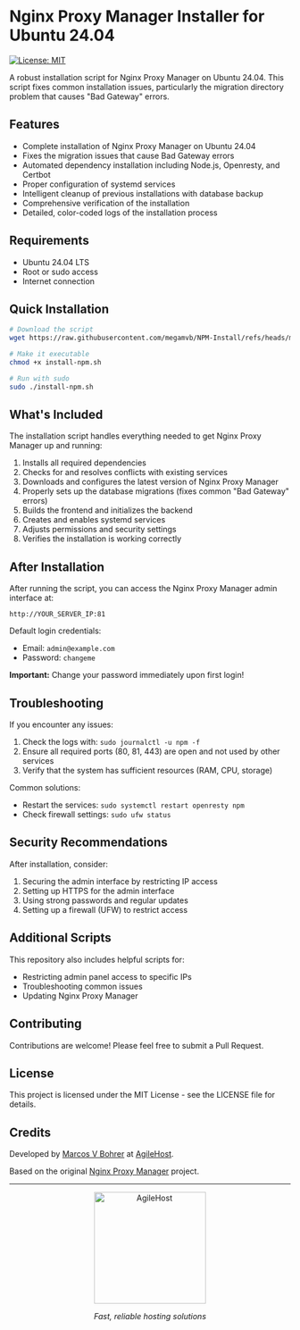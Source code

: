 # Nginx Proxy Manager Installer for Ubuntu 24.04

[![License: MIT](https://img.shields.io/badge/License-MIT-yellow.svg)](https://opensource.org/licenses/MIT)

A robust installation script for Nginx Proxy Manager on Ubuntu 24.04. This script fixes common installation issues, particularly the migration directory problem that causes "Bad Gateway" errors.

## Features

- Complete installation of Nginx Proxy Manager on Ubuntu 24.04
- Fixes the migration issues that cause Bad Gateway errors
- Automated dependency installation including Node.js, Openresty, and Certbot
- Proper configuration of systemd services
- Intelligent cleanup of previous installations with database backup
- Comprehensive verification of the installation
- Detailed, color-coded logs of the installation process

## Requirements

- Ubuntu 24.04 LTS
- Root or sudo access
- Internet connection

## Quick Installation

```bash
# Download the script
wget https://raw.githubusercontent.com/megamvb/NPM-Install/refs/heads/main/install-npm.sh

# Make it executable
chmod +x install-npm.sh

# Run with sudo
sudo ./install-npm.sh
```

## What's Included

The installation script handles everything needed to get Nginx Proxy Manager up and running:

1. Installs all required dependencies
2. Checks for and resolves conflicts with existing services
3. Downloads and configures the latest version of Nginx Proxy Manager
4. Properly sets up the database migrations (fixes common "Bad Gateway" errors)
5. Builds the frontend and initializes the backend
6. Creates and enables systemd services
7. Adjusts permissions and security settings
8. Verifies the installation is working correctly

## After Installation

After running the script, you can access the Nginx Proxy Manager admin interface at:

```
http://YOUR_SERVER_IP:81
```

Default login credentials:
- Email: `admin@example.com`
- Password: `changeme`

**Important:** Change your password immediately upon first login!

## Troubleshooting

If you encounter any issues:

1. Check the logs with: `sudo journalctl -u npm -f`
2. Ensure all required ports (80, 81, 443) are open and not used by other services
3. Verify that the system has sufficient resources (RAM, CPU, storage)

Common solutions:
- Restart the services: `sudo systemctl restart openresty npm`
- Check firewall settings: `sudo ufw status`

## Security Recommendations

After installation, consider:

1. Securing the admin interface by restricting IP access
2. Setting up HTTPS for the admin interface
3. Using strong passwords and regular updates
4. Setting up a firewall (UFW) to restrict access

## Additional Scripts

This repository also includes helpful scripts for:

- Restricting admin panel access to specific IPs
- Troubleshooting common issues
- Updating Nginx Proxy Manager

## Contributing

Contributions are welcome! Please feel free to submit a Pull Request.

## License

This project is licensed under the MIT License - see the LICENSE file for details.

## Credits

Developed by [Marcos V Bohrer](https://github.com/megamvb) at [AgileHost](https://www.agilehost.com.br).

Based on the original [Nginx Proxy Manager](https://nginxproxymanager.com/) project.

---

<p align="center">
  <a href="https://www.agilehost.com.br">
    <img src="https://www.agilehost.com.br/logo.png" alt="AgileHost" width="200">
  </a>
</p>
<p align="center">
  <i>Fast, reliable hosting solutions</i>
</p>
